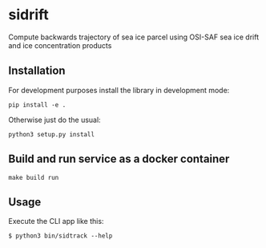 # sidrift

Compute backwards trajectory of sea ice parcel using OSI-SAF sea ice drift and ice concentration products

## Installation
For development purposes install the library in development mode:
```
pip install -e .
```

Otherwise just do the usual:
```
python3 setup.py install
```

## Build and run service  as a docker container
```
make build run
```


## Usage
Execute the CLI app like this:
```
$ python3 bin/sidtrack --help
```

